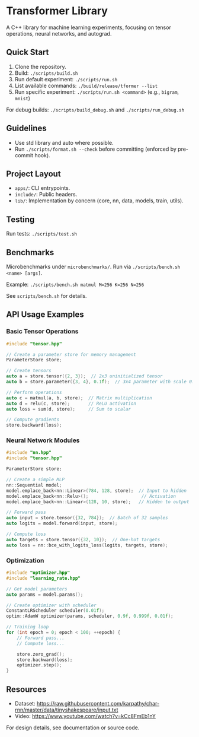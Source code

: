 # Transformer Library

A C++ library for machine learning experiments, focusing on tensor operations, neural networks, and autograd.

## Quick Start

1. Clone the repository.
2. Build: `./scripts/build.sh`
3. Run default experiment: `./scripts/run.sh`
4. List available commands: `./build/release/tformer --list`
5. Run specific experiment: `./scripts/run.sh <command>` (e.g., `bigram`, `mnist`)

For debug builds: `./scripts/build_debug.sh` and `./scripts/run_debug.sh`

## Guidelines

- Use std library and auto where possible.
- Run `./scripts/format.sh --check` before committing (enforced by pre-commit hook).

## Project Layout

- `apps/`: CLI entrypoints.
- `include/`: Public headers.
- `lib/`: Implementation by concern (core, nn, data, models, train, utils).

## Testing

Run tests: `./scripts/test.sh`

## Benchmarks

Microbenchmarks under `microbenchmarks/`. Run via `./scripts/bench.sh <name> [args]`.

Example: `./scripts/bench.sh matmul M=256 K=256 N=256`

See `scripts/bench.sh` for details.

## API Usage Examples

### Basic Tensor Operations

```cpp
#include "tensor.hpp"

// Create a parameter store for memory management
ParameterStore store;

// Create tensors
auto a = store.tensor({2, 3});  // 2x3 uninitialized tensor
auto b = store.parameter({3, 4}, 0.1f);  // 3x4 parameter with scale 0.1

// Perform operations
auto c = matmul(a, b, store);  // Matrix multiplication
auto d = relu(c, store);       // ReLU activation
auto loss = sum(d, store);     // Sum to scalar

// Compute gradients
store.backward(loss);
```

### Neural Network Modules

```cpp
#include "nn.hpp"
#include "tensor.hpp"

ParameterStore store;

// Create a simple MLP
nn::Sequential model;
model.emplace_back<nn::Linear>(784, 128, store);  // Input to hidden
model.emplace_back<nn::Relu>();                    // Activation
model.emplace_back<nn::Linear>(128, 10, store);   // Hidden to output

// Forward pass
auto input = store.tensor({32, 784});  // Batch of 32 samples
auto logits = model.forward(input, store);

// Compute loss
auto targets = store.tensor({32, 10});  // One-hot targets
auto loss = nn::bce_with_logits_loss(logits, targets, store);
```

### Optimization

```cpp
#include "optimizer.hpp"
#include "learning_rate.hpp"

// Get model parameters
auto params = model.params();

// Create optimizer with scheduler
ConstantLRScheduler scheduler(0.01f);
optim::AdamW optimizer(params, scheduler, 0.9f, 0.999f, 0.01f);

// Training loop
for (int epoch = 0; epoch < 100; ++epoch) {
    // Forward pass...
    // Compute loss...

    store.zero_grad();
    store.backward(loss);
    optimizer.step();
}
```

## Resources

- Dataset: https://raw.githubusercontent.com/karpathy/char-rnn/master/data/tinyshakespeare/input.txt
- Video: https://www.youtube.com/watch?v=kCc8FmEb1nY

For design details, see documentation or source code.
